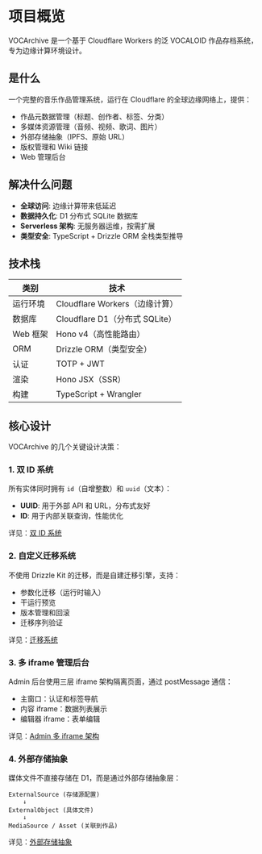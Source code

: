 # 项目概览

VOCArchive 是一个基于 Cloudflare Workers 的泛 VOCALOID 作品存档系统，专为边缘计算环境设计。

## 是什么

一个完整的音乐作品管理系统，运行在 Cloudflare 的全球边缘网络上，提供：
- 作品元数据管理（标题、创作者、标签、分类）
- 多媒体资源管理（音频、视频、歌词、图片）
- 外部存储抽象（IPFS、原始 URL）
- 版权管理和 Wiki 链接
- Web 管理后台

## 解决什么问题

- **全球访问**: 边缘计算带来低延迟
- **数据持久化**: D1 分布式 SQLite 数据库
- **Serverless 架构**: 无服务器运维，按需扩展
- **类型安全**: TypeScript + Drizzle ORM 全栈类型推导

## 技术栈

| 类别 | 技术 |
|------|------|
| 运行环境 | Cloudflare Workers（边缘计算） |
| 数据库 | Cloudflare D1（分布式 SQLite） |
| Web 框架 | Hono v4（高性能路由） |
| ORM | Drizzle ORM（类型安全） |
| 认证 | TOTP + JWT |
| 渲染 | Hono JSX（SSR） |
| 构建 | TypeScript + Wrangler |

## 核心设计

VOCArchive 的几个关键设计决策：

### 1. 双 ID 系统

所有实体同时拥有 `id`（自增整数）和 `uuid`（文本）：
- **UUID**: 用于外部 API 和 URL，分布式友好
- **ID**: 用于内部关联查询，性能优化

详见：[双 ID 系统](../architecture/dual-id-system.md)

### 2. 自定义迁移系统

不使用 Drizzle Kit 的迁移，而是自建迁移引擎，支持：
- 参数化迁移（运行时输入）
- 干运行预览
- 版本管理和回滚
- 迁移序列验证

详见：[迁移系统](../architecture/migration-system.md)

### 3. 多 iframe 管理后台

Admin 后台使用三层 iframe 架构隔离页面，通过 postMessage 通信：
- 主窗口：认证和标签导航
- 内容 iframe：数据列表展示
- 编辑器 iframe：表单编辑

详见：[Admin 多 iframe 架构](../architecture/admin-iframe.md)

### 4. 外部存储抽象

媒体文件不直接存储在 D1，而是通过外部存储抽象层：
```
ExternalSource (存储源配置)
    ↓
ExternalObject (具体文件)
    ↓
MediaSource / Asset (关联到作品)
```

详见：[外部存储抽象](../architecture/external-storage.md)
